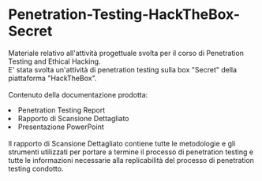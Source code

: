 # Penetration-Testing-HackTheBox-Secret
Materiale relativo all'attività progettuale svolta per il corso di Penetration Testing and Ethical Hacking.<br>
E' stata svolta un'attività di penetration testing sulla box "Secret" della piattaforma "HackTheBox".<br>
<br>
Contenuto della documentazione prodotta:
<li> Penetration Testing Report </li>
<li> Rapporto di Scansione Dettagliato </li>
<li> Presentazione PowerPoint </li>
<br>
Il rapporto di Scansione Dettagliato contiene tutte le metodologie e gli strumenti utilizzati per portare a termine il processo di penetration testing e tutte le informazioni necessarie alla replicabilità del processo di penetration testing condotto.
